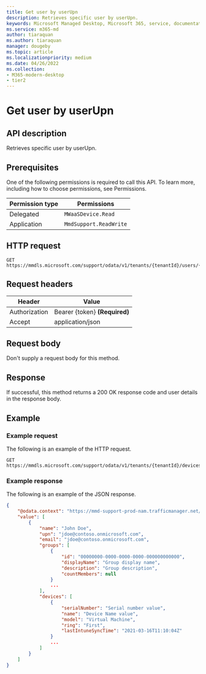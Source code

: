 ```yaml
---
title: Get user by userUpn
description: Retrieves specific user by userUpn.
keywords: Microsoft Managed Desktop, Microsoft 365, service, documentation
ms.service: m365-md
author: tiaraquan
ms.author: tiaraquan
manager: dougeby
ms.topic: article
ms.localizationpriority: medium
ms.date: 04/26/2022
ms.collection: 
- M365-modern-desktop
- tier2
---
```


# Get user by userUpn

## API description

Retrieves specific user by userUpn.

## Prerequisites

One of the following permissions is required to call this API. To learn more, including how to choose permissions, see Permissions.

| Permission type | Permissions |
| --- | --- |
| Delegated | `MWaaSDevice.Read`  |
| Application | `MmdSupport.ReadWrite` |

## HTTP request

```http
GET https://mmdls.microsoft.com/support/odata/v1/tenants/{tenantId}/users/{userUpn}
```

## Request headers

| Header | Value |
| --- | --- |
| Authorization | Bearer {token} **(Required)** |
| Accept  | application/json |

## Request body

Don't supply a request body for this method.

## Response

If successful, this method returns a 200 OK response code and user details in the response body.

## Example

### Example request

The following is an example of the HTTP request.

```http
GET https://mmdls.microsoft.com/support/odata/v1/tenants/{tenantId}/devices/jdoe@contoso.onmicrosoft.com
```

### Example response

The following is an example of the JSON response.

```json
{ 
    "@odata.context": "https://mmd-support-prod-nam.trafficmanager.net/odata/v1/$metadata#Users", 
    "value": [ 
        { 
            "name": "John Doe", 
            "upn": "jdoe@contoso.onmicrosoft.com", 
            "email": "jdoe@contoso.onmicrosoft.com", 
            "groups": [ 
                { 
                    "id": "00000000-0000-0000-0000-000000000000", 
                    "displayName": "Group display name", 
                    "description": "Group description", 
                    "countMembers": null 
                } 
                ... 
            ], 
            "devices": [ 
                { 
                    "serialNumber": "Serial number value", 
                    "name": "Device Name value", 
                    "model": "Virtual Machine", 
                    "ring": "First", 
                    "lastIntuneSyncTime": "2021-03-16T11:10:04Z" 
                } 
                ... 
            ] 
        } 
    ] 
}
```
